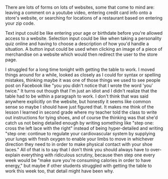 There are lots of forms on lots of websites, some that come to mind are: leaving a comment on a youtube video, entering credit card info onto a store's website, or searching for locations of a restaurant based on entering your zip code.

Text input could be like entering your age or birthdate before you're allowed access to a website. Selection input could be like when taking a personality quiz online and having to choose a description of how you'd handle a situation. A button input could be used when clicking an image of a piece of merchandise on a website which would then redirect the user to the store page.

I struggled for a long time tonight with getting the table to work. I moved things around for a while, looked as closely as I could for syntax or spelling mistakes, thinking maybe it was one of those things we used to see people post on Facebook like "you you didn't notice that I wrote the word 'you' twice." It turns out though that I'm just an idiot and I didn't realize that the table had to be within a paragraph to work. I don't think that was said anywhere explicitly on the website, but honestly it seems like common sense so maybe I should have just figured that. It makes me think of the lesson I learned in second grade where my teacher told the class to write out instructions for tying shoes, and of course the thinking was that she'd catch us not being detailed enough by writing something like "step one: cross the left lace with the right" instead of being hyper-detailed and writing "step one: continue to regulate your cardiovascular system by supplying your lungs with fresh oxygen to enable your limbs to move in whichever direction they need to in order to make physical contact with your shoe laces." All of that is to say that I don't think you should always have to over-explain everything with ridiculous scrutiny, because then step one every week would be "make sure you're consuming calories in order to have energy," but maybe if other students struggled with getting the table to work this week too, that detail might have been why.

